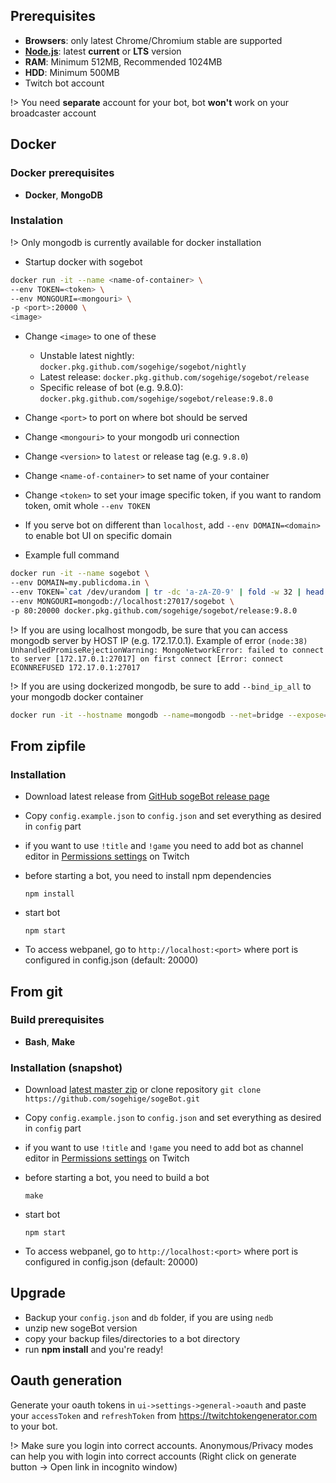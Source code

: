## Prerequisites

- **Browsers**: only latest Chrome/Chromium stable are supported
- **[Node.js](https://nodejs.org/en/)**: latest **current** or **LTS** version
- **RAM**: Minimum 512MB, Recommended 1024MB
- **HDD**: Minimum 500MB
- Twitch bot account

!> You need **separate** account for your bot, bot **won't**  work on your broadcaster account

## Docker

### Docker prerequisites

- **Docker**, **MongoDB**

### Instalation

!> Only mongodb is currently available for docker installation

- Startup docker with sogebot

``` bash
docker run -it --name <name-of-container> \
--env TOKEN=<token> \
--env MONGOURI=<mongouri> \
-p <port>:20000 \
<image>
```

- Change `<image>` to one of these
  - Unstable latest nightly: `docker.pkg.github.com/sogehige/sogebot/nightly`
  - Latest release: `docker.pkg.github.com/sogehige/sogebot/release`
  - Specific release of bot (e.g. 9.8.0): `docker.pkg.github.com/sogehige/sogebot/release:9.8.0`
- Change `<port>` to port on where bot should be served
- Change `<mongouri>` to your mongodb uri connection
- Change `<version>` to `latest` or release tag (e.g. `9.8.0`)
- Change `<name-of-container>` to set name of your container
- Change `<token>` to set your image specific token, if you want to random token, omit whole `--env TOKEN`

- If you serve bot on different than `localhost`, add `--env DOMAIN=<domain>` to
  enable bot UI on specific domain

- Example full command

``` bash
docker run -it --name sogebot \
--env DOMAIN=my.publicdoma.in \
--env TOKEN=`cat /dev/urandom | tr -dc 'a-zA-Z0-9' | fold -w 32 | head -n 1` \
--env MONGOURI=mongodb://localhost:27017/sogebot \
-p 80:20000 docker.pkg.github.com/sogehige/sogebot/release:9.8.0
```

!> If you are using localhost mongodb, be sure that you can access mongodb server by HOST IP (e.g. 172.17.0.1).
   Example of error `(node:38) UnhandledPromiseRejectionWarning: MongoNetworkError: failed to connect to server [172.17.0.1:27017] on first connect [Error: connect ECONNREFUSED 172.17.0.1:27017`

!> If you are using dockerized mongodb, be sure to add `--bind_ip_all`
   to your mongodb docker container

``` bash
docker run -it --hostname mongodb --name=mongodb --net=bridge --expose=27017 mongo --bind_ip_all
```

## From zipfile

### Installation

- Download latest release from [GitHub sogeBot release page](https://github.com/sogehige/sogeBot/releases)
- Copy `config.example.json` to `config.json` and set everything as desired in `config` part
- if you want to use `!title` and `!game` you need to add bot as channel editor in [Permissions settings](http://twitch.tv/dashboard/permissions) on Twitch
- before starting a bot, you need to install npm dependencies

    `npm install`

- start bot

    `npm start`

- To access webpanel, go to `http://localhost:<port>` where port is configured in config.json (default: 20000)

## From git

### Build prerequisites

- **Bash**, **Make**

### Installation (snapshot)

- Download [latest master zip](https://github.com/sogehige/sogeBot/archive/master.zip)
  or clone repository `git clone https://github.com/sogehige/sogeBot.git`
- Copy `config.example.json` to `config.json` and set everything as desired in `config` part
- if you want to use `!title` and `!game` you need to add bot as channel editor in [Permissions settings](http://twitch.tv/dashboard/permissions) on Twitch
- before starting a bot, you need to build a bot

    `make`

- start bot

    `npm start`

- To access webpanel, go to `http://localhost:<port>` where port is configured in config.json (default: 20000)

## Upgrade

- Backup your `config.json` and `db` folder, if you are using `nedb`
- unzip new sogeBot version
- copy your backup files/directories to a bot directory
- run **npm install** and you're ready!

## Oauth generation

Generate your oauth tokens in `ui->settings->general->oauth` and paste your
`accessToken` and `refreshToken` from https://twitchtokengenerator.com to your bot.

!> Make sure you login into correct accounts. Anonymous/Privacy modes can help
   you with login into correct accounts (Right click on generate button -> Open
  link in incognito window)